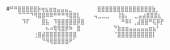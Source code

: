 #⠛⠛⣿⣿⣿⣿⣿⡷⢶⣦⣶⣶⣤⣤⣤⣀⠀⠀⠀
⠀⠀⠀⣿⣿⣿⣿⣿⣿⣿⣿⣿⣿⣿⣿⣿⣿⣷⡀⠀
⠀⠀⠀⠉⠉⠉⠙⠻⣿⣿⠿⠿⠛⠛⠛⠻⣿⣿⣇⠀
⠀⠀⢤⣀⣀⣀⠀⠀⢸⣷⡄⠀ ⣀⣤⣴⣿⣿⣿⣆
⠀⠀⠀⠀⠹⠏⠀⠀⠀⣿⣧⠀⠹⣿⣿⣿⣿⣿⡿⣿
⠀⠀⠀⠀⠀⠀⠀⠀⠀⠛⠿⠇⢀⣼⣿⣿⠛⢯⡿⡟
⠀⠀⠀⠀⠀⠀⠀⠀⠀⠀⠦⠴⢿⢿⣿⡿⠷⠀⣿⠀
⠀⠀⠀⠀⠀⠀⠀⠙⣷⣶⣶⣤⣤⣤⣤⣤⣶⣦⠃⠀
⠀⠀⠀⠀⠀⠀⠀⢐⣿⣾⣿⣿⣿⣿⣿⣿⣿⣿⠀⠀
⠀⠀⠀⠀⠀⠀⠀⠈⣿⣿⣿⣿⣿⣿⣿⣿⣿⡇⠀⠀
⠀⠀⠀⠀⠀⠀⠀⠀⠀⠙⠻⢿⣿⣿⣿⣿⠟⠁
